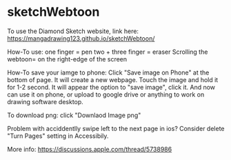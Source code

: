 # sketchWebtoon
To use the Diamond Sketch website, link here: https://mangadrawing123.github.io/sketchWebtoon/

How-To use:
one finger = pen
two + three finger = eraser
Scrolling the webtoon= on the right-edge of the screen

How-To save your iamge to phone:
Click "Save image on Phone" at the bottom of page.
It will create a new webpage.
Touch the image and hold it for 1-2 second.
It will appear the option to "save image", click it.
And now can use it on phone, or upload to google drive or anything to work on drawing software desktop.

To download png:
click "Downlaod Image png"

Problem with acciddentlly swipe left to the next page in ios?
Consider delete "Turn Pages" setting in Accessibily.


More info: https://discussions.apple.com/thread/5738986